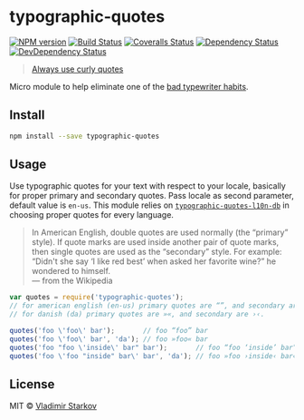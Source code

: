 # typographic-quotes

[![NPM version][npm-image]][npm-url]
[![Build Status][travis-image]][travis-url]
[![Coveralls Status][coveralls-image]][coveralls-url]
[![Dependency Status][depstat-image]][depstat-url]
[![DevDependency Status][depstat-dev-image]][depstat-dev-url]

> [Always use curly quotes][rtfm]

Micro module to help eliminate one of the [bad typewriter habits][habits].


## Install

```sh
npm install --save typographic-quotes
```


## Usage

Use typographic quotes for your text with respect to your locale, basically for
proper primary and secondary quotes. Pass locale as second parameter, default
value is `en-us`. This module relies on [`typographic-quotes-l10n-db`][quotesDB] in choosing proper
quotes for every language.

> In American English, double quotes are used normally (the “primary” style).
> If quote marks are used inside another pair of quote marks, then single quotes
> are used as the “secondary” style. For example: “Didn't she say ‘I like red
> best’ when asked her favorite wine?” he wondered to himself.  
— from the Wikipedia

```js
var quotes = require('typographic-quotes');
// for american english (en-us) primary quotes are “”, and secondary are ‘’.
// for danish (da) primary quotes are »«, and secondary are ›‹.

quotes('foo \'foo\' bar');       // foo “foo” bar
quotes('foo \'foo\' bar', 'da'); // foo »foo« bar
quotes('foo "foo \'inside\' bar" bar');       // foo “foo ‘inside’ bar” bar
quotes('foo \'foo "inside" bar\' bar', 'da'); // foo »foo ›inside‹ bar« bar
```



[quotesDB]: https://www.npmjs.com/package/typographic-quotes-l10n-db

## License

MIT © [Vladimir Starkov](http://vstarkov.com/)

[rtfm]: http://practicaltypography.com/straight-and-curly-quotes.html
[habits]: http://practicaltypography.com/typewriter-habits.html

[npm-url]: https://npmjs.org/package/typographic-quotes
[npm-image]: http://img.shields.io/npm/v/typographic-quotes.svg

[travis-url]: https://travis-ci.org/matmuchrapna/typographic-quotes
[travis-image]: http://img.shields.io/travis/matmuchrapna/typographic-quotes.svg

[coveralls-url]: https://coveralls.io/r/matmuchrapna/typographic-quotes
[coveralls-image]: http://img.shields.io/coveralls/matmuchrapna/typographic-quotes.svg

[depstat-url]: https://david-dm.org/matmuchrapna/typographic-quotes
[depstat-image]: https://david-dm.org/matmuchrapna/typographic-quotes.svg

[depstat-dev-url]: https://david-dm.org/matmuchrapna/typographic-quotes
[depstat-dev-image]: https://david-dm.org/matmuchrapna/typographic-quotes/dev-status.svg
